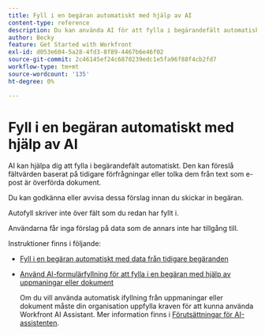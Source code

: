```yaml
---
title: Fyll i en begäran automatiskt med hjälp av AI
content-type: reference
description: Du kan använda AI för att fylla i begärandefält automatiskt.
author: Becky
feature: Get Started with Workfront
exl-id: d053e604-5a28-4fd3-8f89-4467b6e46f02
source-git-commit: 2c46145ef24c6870239edc1e5fa96f88f4cb2fd7
workflow-type: tm+mt
source-wordcount: '135'
ht-degree: 0%

---
```


# Fyll i en begäran automatiskt med hjälp av AI

AI kan hjälpa dig att fylla i begärandefält automatiskt. Den kan föreslå fältvärden baserat på tidigare förfrågningar eller tolka dem från text som e-post är överförda dokument.

Du kan godkänna eller avvisa dessa förslag innan du skickar in begäran.

Autofyll skriver inte över fält som du redan har fyllt i.

Användarna får inga förslag på data som de annars inte har tillgång till.

Instruktioner finns i följande:

* [Fyll i en begäran automatiskt med data från tidigare begäranden](/help/quicksilver/manage-work/requests/create-requests/autofill-suggestions-from-previous.md)
* [Använd AI-formulärfyllning för att fylla i en begäran med hjälp av uppmaningar eller dokument](/help/quicksilver/manage-work/requests/create-requests/autofill-from-prompt-document.md)

  Om du vill använda automatisk ifyllning från uppmaningar eller dokument måste din organisation uppfylla kraven för att kunna använda Workfront AI Assistant. Mer information finns i [Förutsättningar för AI-assistenten](/help/quicksilver/workfront-basics/ai-assistant/ai-assistant-overview.md#prerequisites-to-ai-assistant).


